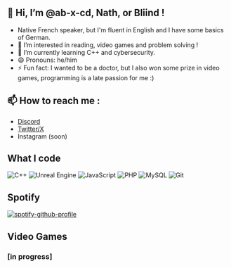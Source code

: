 ## 👋 Hi, I’m @ab-x-cd, Nath, or Bliind !
- Native French speaker, but I'm fluent in English and I have some basics of German.
- 👀 I’m interested in reading, video games and problem solving !
- 🌱 I’m currently learning C++ and cybersecurity.
- 😄 Pronouns: he/him
- ⚡ Fun fact: I wanted to be a doctor, but I also won some prize in video games, programming is a late passion for me :)
## 📫 How to reach me :
- [Discord](https://discordapp.com/users/556859863385505793)
- [Twitter/X](https://x.com/__abxcd)
- Instagram (soon)

## What I code
![C++](https://img.shields.io/badge/C++-00599C?style=for-the-badge&logo=cplusplus&logoColor=white)
![Unreal Engine](https://img.shields.io/badge/Unreal%20Engine-0E1128?style=for-the-badge&logo=unrealengine&logoColor=white)
![JavaScript](https://img.shields.io/badge/JavaScript-F7DF1E?style=for-the-badge&logo=javascript&logoColor=black)
![PHP](https://img.shields.io/badge/PHP-777BB4?style=for-the-badge&logo=php&logoColor=white)
![MySQL](https://img.shields.io/badge/MySQL-4479A1?style=for-the-badge&logo=mysql&logoColor=white)
![Git](https://img.shields.io/badge/Git-F05032?style=for-the-badge&logo=git&logoColor=white)


## Spotify
[![spotify-github-profile](https://spotify-github-profile.kittinanx.com/api/view?uid=crruky6vetxb8uw0tqlbkxoeh&cover_image=true&theme=natemoo-re&show_offline=true&background_color=121212&interchange=false&bar_color=2ee7ff&bar_color_cover=false)](https://github.com/kittinan/spotify-github-profile)

## Video Games

### [in progress]

<!---
ab-x-cd/ab-x-cd is a ✨ special ✨ repository because its `README.md` (this file) appears on your GitHub profile.
You can click the Preview link to take a look at your changes.
--->
